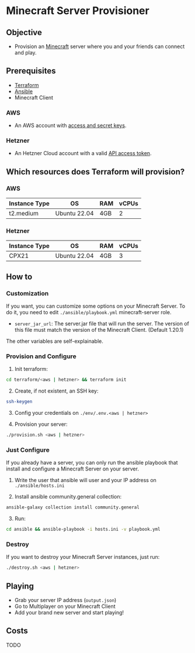 # Minecraft Server Provisioner

## Objective

* Provision an [Minecraft](https://www.minecraft.net/) server where you and your friends can connect and play.

## Prerequisites

* [Terraform](https://developer.hashicorp.com/terraform/tutorials/aws-get-started/install-cli)
* [Ansible](https://docs.ansible.com/ansible/latest/installation_guide/intro_installation.html)
* Minecraft Client

### AWS

* An AWS account with [access and secret keys](https://docs.aws.amazon.com/powershell/latest/userguide/pstools-appendix-sign-up.html).

### Hetzner

* An Hetzner Cloud account with a valid [API access token](https://docs.hetzner.com/cloud/api/getting-started/generating-api-token/).

## Which resources does Terraform will provision?

### AWS

| Instance Type | OS           | RAM  | vCPUs |
|---------------|--------------|------|-------|
| t2.medium     | Ubuntu 22.04 | 4GB  |  2    |

### Hetzner

| Instance Type | OS           | RAM  | vCPUs |
|---------------|--------------|------|-------|
| CPX21         | Ubuntu 22.04 | 4GB  |  3    |

## How to

### Customization

If you want, you can customize some options on your Minecraft Server. To do it, you need to edit `./ansible/playbook.yml` minecraft-server role.

* `server_jar_url`: The server.jar file that will run the server. The version of this file must match the version of the Minecraft Client. (Default 1.20.1)

The other variables are self-explainable.

### Provision and Configure

1. Init terraform:

```bash
cd terraform/<aws | hetzner> && terraform init
```

2. Create, if not existent, an SSH key:

```bash
ssh-keygen
```

3. Config your credentials on `./env/.env.<aws | hetzner>`

4. Provision your server:

```bash
./provision.sh <aws | hetzner>
```

### Just Configure

If you already have a server, you can only run the ansible playbook that install and configure a Minecraft Server on your server.

1. Write the user that ansible will user and your IP address on `./ansible/hosts.ini`

2. Install ansible community.general collection:

```bash
ansible-galaxy collection install community.general
```

3. Run:

```bash
cd ansible && ansible-playbook -i hosts.ini -v playbook.yml
```

### Destroy

If you want to destroy your Minecraft Server instances, just run:

```bash
./destroy.sh <aws | hetzner>
```

## Playing

* Grab your server IP address (`output.json`)
* Go to Multiplayer on your Minecraft Client
* Add your brand new server and start playing!

## Costs

TODO
